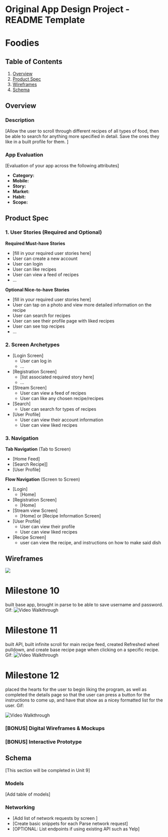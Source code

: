Original App Design Project - README Template
===

# Foodies

## Table of Contents
1. [Overview](#Overview)
1. [Product Spec](#Product-Spec)
1. [Wireframes](#Wireframes)
2. [Schema](#Schema)

## Overview
### Description
[Allow the user to scroll through different recipes of all types of food, then be able to search for anything more specified in detail. Save the ones they like in a built profile for them. ]

### App Evaluation
[Evaluation of your app across the following attributes]
- **Category:**
- **Mobile:**
- **Story:**
- **Market:**
- **Habit:**
- **Scope:**

## Product Spec

### 1. User Stories (Required and Optional)

**Required Must-have Stories**

* [fill in your required user stories here]
* User can create a new account
* User can login
* User can like recipes
* User can view a feed of recipes
* ...

**Optional Nice-to-have Stories**

* [fill in your required user stories here]
* User can tap on a photo and view more detailed information on the recipe
* User can search for recipes
* User can see their profile page with liked recipes
* User can see top recipes
* ...

### 2. Screen Archetypes

* [Login Screen]
   * User can log in
   * ...
* [Registration Screen]
   * [list associated required story here]
   * ...
* [Stream Screen]
    * User can view a feed of recipes
    * User can like any chosen recipe/recipes
* [Search]
    * User can search for types of recipes 
* [User Profile]
    * User can view their account information
    * User can view liked recipes

### 3. Navigation

**Tab Navigation** (Tab to Screen)

* [Home Feed]
* [Search Recipe]]
* [User Profile]

**Flow Navigation** (Screen to Screen)

* [Login]
   * [Home]
* [Registration Screen]
   * [Home]
* [Stream view Screen]
    * [Home] or [Recipe Information Screen]
* [User Profile]
    * User can view their profile
    * User can view liked recipes
* [Recipe Screen]
    * user can view the recipe, and instructions on how to make said dish

## Wireframes
![](https://i.imgur.com/etNMD5B.jpg)

# Milestone 10 
built base app, brought in parse to be able to save username and password. 
Gif: 
<img src='https://github.com/FallFinalApplication2021/FoodRecipes101/blob/main/ezgif.com-gif-maker.gif' title='Video Walkthrough' width='' alt='Video Walkthrough' />

# Milestone 11 
built API, built infinite scroll for main recipe feed, created Refreshed wheel pulldown, and create base recipe page when clicking on a specific recipe. 
Gif: 
<img src='https://github.com/FallFinalApplication2021/FoodRecipes101/blob/main/milestone11.gif' title='Video Walkthrough' width='' alt='Video Walkthrough' />

# Milestone 12
placed the hearts for the user to begin liking the program, as well as completed the details page so that the user can press a button for the instructions to come up, and have that show as a nicey formatted list for the user.
Gif:

<img src='https://github.com/FallFinalApplication2021/FoodRecipes101/blob/main/milestone12.gif' title='Video Walkthrough' width='' alt='Video Walkthrough' />

### [BONUS] Digital Wireframes & Mockups

### [BONUS] Interactive Prototype

## Schema 
[This section will be completed in Unit 9]
### Models
[Add table of models]
### Networking
- [Add list of network requests by screen ]
- [Create basic snippets for each Parse network request]
- [OPTIONAL: List endpoints if using existing API such as Yelp]
